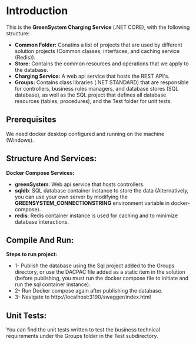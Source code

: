 # Introduction

This is the **GreenSystem Charging Service** (.NET CORE), with the following structure:

- **Common Folder:** Conatins a list of projects that are used by different solution projects (Common classes, interfaces, and caching service (Redis)).
- **Store:** Contains the common resources and operations that we apply to the database.
- **Charging Service:** A web api service that hosts the REST API's.
- **Groups:**  Contains class libraries (.NET STANDARD) that are responsible for controllers, business rules managers, and database stores (SQL database), as well as the SQL project that defines all database resources (tables, procedures), and the Test folder for unit tests.

## Prerequisites

We need docker desktop configured and running on the machine (Windows).

## Structure And Services:

**Docker Compose Services:**

- **greenSystem**: Web api service that hosts controllers.
- **sqldb**: SQL database container instance to store the data (Alternatively, you can use your own server by modifying the **GREENSYSTEM_CONNECTIONSTRING** environment variable in docker-compose).
- **redis**: Redis container instance is used for caching and to minimize database interactions.

## Compile And Run:
**Steps to run project:**
- 1- Publish the database using the Sql project added to the Groups directory, or use the DACPAC file added as a static item in the solution (before publishing, you must run the docker compose file to initiate and run the sql container instance). 
- 2- Run Docker compose again after publishing the database.
- 3- Navigate to http://localhost:3190/swagger/index.html

## Unit Tests:

You can find the unit tests written to test the business technical requirements under the Groups folder in the Test subdirectory.
